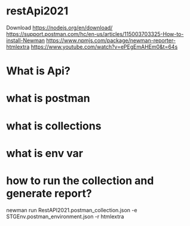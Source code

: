 # restApi2021
Download https://nodejs.org/en/download/
https://support.postman.com/hc/en-us/articles/115003703325-How-to-install-Newman
https://www.npmjs.com/package/newman-reporter-htmlextra
https://www.youtube.com/watch?v=ePEgEmAHEm0&t=64s

# What is Api?

# what is postman

# what is collections

# what is env var

# how to run the collection and generate report?
newman run RestAPI2021.postman_collection.json -e STGEnv.postman_environment.json -r htmlextra

